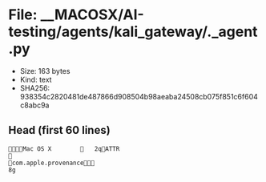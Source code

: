 # File: __MACOSX/AI-testing/agents/kali_gateway/._agent.py

- Size: 163 bytes
- Kind: text
- SHA256: 938354c2820481de487866d908504b98aeaba24508cb075f851c6f604c8abc9a

## Head (first 60 lines)

```
    Mac OS X            	   2   q                                            ATTR             
                     
  com.apple.provenance  
8g
```

